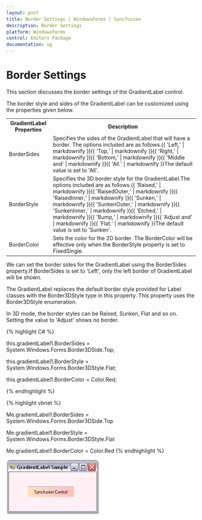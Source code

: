 ```yaml
---
layout: post
title: Border Settings | WindowsForms | Syncfusion
description: Border Settings
platform: WindowsForms
control: Editors Package
documentation: ug
---
```

# Border Settings

This section discusses the border settings of the GradientLabel control.

The border style and sides of the GradientLabel can be customized using the properties given below.


<table>
<tr>
<th>
GradientLabel Properties</th><th>
Description</th></tr>
<tr>
<td>
BorderSides</td><td>
Specifies the sides of the GradientLabel that will have a border.  The options included are as follows.{{ 'Left,' | markdownify }}{{ 'Top,' | markdownify }}{{ 'Right,' | markdownify }}{{ 'Bottom,' | markdownify }}{{ 'Middle and' | markdownify }}{{ 'All.' | markdownify }}The default value is set to 'All'.</td></tr>
<tr>
<td>
BorderStyle</td><td>
Specifies the 3D border style for the GradientLabel.The options included are as follows.{{ 'Raised,' | markdownify }}{{ 'RaisedOuter,' | markdownify }}{{ 'RaisedInner,' | markdownify }}{{ 'Sunken,' | markdownify }}{{ 'SunkenOuter,' | markdownify }}{{ 'SunkenInner,' | markdownify }}{{ 'Etched,' | markdownify }}{{ 'Bump,' | markdownify }}{{ 'Adjust and' | markdownify }}{{ 'Flat.' | markdownify }}The default value is set to 'Sunken'.</td></tr>
<tr>
<td>
BorderColor</td><td>
Sets the color for the 2D border. The BorderColor will be effective only when the BorderStyle property is set to FixedSingle.</td></tr>
</table>


We can set the border sides for the GradientLabel using the BorderSides property.If BorderSides is set to 'Left', only the left border of GradientLabel will be shown.

The GradientLabel replaces the default border style provided for Label classes with the Border3DStyle type in this property. This property uses the Border3DStyle enumeration.

In 3D mode, the border styles can be Raised, Sunken, Flat and so on. Setting the value to 'Adjust' shows no border.



{% highlight C# %}



this.gradientLabel1.BorderSides = System.Windows.Forms.Border3DSide.Top;

this.gradientLabel1.BorderStyle = System.Windows.Forms.Border3DStyle.Flat;

this.gradientLabel1.BorderColor = Color.Red;

{% endhighlight %}


{% highlight vbnet %}


Me.gradientLabel1.BorderSides = System.Windows.Forms.Border3DSide.Top

Me.gradientLabel1.BorderStyle = System.Windows.Forms.Border3DStyle.Flat

Me.gradientLabel1.BorderColor = Color.Red
{% endhighlight %}


 ![](GradientLabel-Images/Overview_img603.jpeg)
